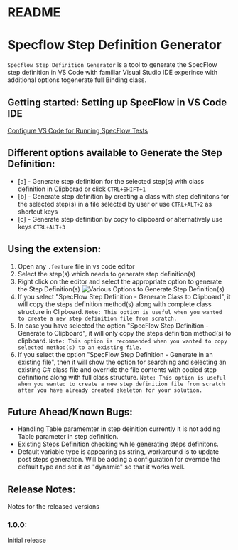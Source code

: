 # README

# Specflow Step Definition Generator

```Specflow Step Definition Generator``` is a tool to generate the SpecFlow step definition in VS Code with familiar Visual Studio IDE experince with additional options togenerate full Binding class.

## Getting started: Setting up SpecFlow in VS Code IDE
[Configure VS Code for Running SpecFlow Tests](https://medium.com/@uppadhyayraj/specflow-integration-in-vs-code-single-ide-across-different-platforms-dac954aedf9e)
## Different options available to Generate the Step Definition:
 - [a] - Generate step definition for the selected step(s) with class definition in Clipborad or click ```CTRL+SHIFT+1```
 - [b] - Generate step definition by creating a class with step definitons for the selected step(s) in a file selected by user or use ```CTRL+ALT+2``` as shortcut keys
 - [c] - Generate step definition by copy to clipboard or alternatively use keys ```CTRL+ALT+3```

## Using the extension:
1. Open any ```.feature``` file in vs code editor
2. Select the step(s) which needs to generate step definition(s)
3. Right click on the editor and select the appropriate option to generate the Step Definition(s)
![Various Options to Generate Step Definition(s)](https://raw.githubusercontent.com/uppadhyayraj/specflowstepsgenerator/main/images/usage.png)
4. If you select "SpecFlow Step Definition - Generate Class to Clipboard", it will copy the steps definition method(s) along with complete class structure in Clipboard. 
    ```Note: This option is useful when you wanted to create a new step definition file from scratch.```
5. In case you have selected the option "SpecFlow Step Definition - Generate to Clipboard", it will only copy the steps definition method(s) to clipboard. 
    ```Note: This option is recommended when you wanted to copy selected method(s) to an existing file.```
6. If you select the option "SpecFlow Step Definition - Generate in an existing file", then it will show the option for searching and selecting an existing C# class file and override the file contents with copied step definitions along with full class structure. 
    ```Note: This option is useful when you wanted to create a new step definition file from scratch after you have already created skeleton for your solution.```

## Future Ahead/Known Bugs:

- Handling Table paramemter in step deinition currently it is not adding Table parameter in step definition.
- Existing Steps Definition checking while generating steps definitons.
- Default variable type is appearing as string, workaround is to update post steps generation. Will be adding a configuration for override the default type and set it as "dynamic" so that it works well.


## Release Notes:

Notes for the released versions

### 1.0.0:

Initial release
